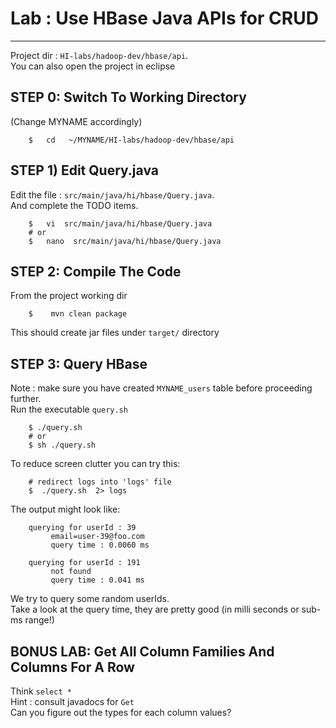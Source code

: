 # Lab : Use HBase Java APIs for CRUD
----

Project dir : `HI-labs/hadoop-dev/hbase/api`.  
You can also open the project in eclipse

## STEP 0: Switch To Working Directory
(Change MYNAME accordingly)
```
    $   cd   ~/MYNAME/HI-labs/hadoop-dev/hbase/api
```


## STEP 1) Edit Query.java
Edit the file : `src/main/java/hi/hbase/Query.java`.  
And complete the TODO items.
```
    $   vi  src/main/java/hi/hbase/Query.java
    # or
    $   nano  src/main/java/hi/hbase/Query.java
```

## STEP 2: Compile The Code
From the project working dir
```
    $    mvn clean package
```
This should create jar files under `target/` directory


## STEP 3: Query HBase
Note : make sure you have created `MYNAME_users` table before proceeding further.  
Run the executable `query.sh`
```
    $ ./query.sh
    # or
    $ sh ./query.sh
```

To reduce screen clutter you can try this:
```
    # redirect logs into 'logs' file
    $  ./query.sh  2> logs
```


The output might look like:
```
    querying for userId : 39
         email=user-39@foo.com
         query time : 0.0060 ms

    querying for userId : 191
         not found
         query time : 0.041 ms
```

We try to query some random userIds.  
Take a look at the query time, they are pretty good (in milli seconds or sub-ms range!)


## BONUS LAB:  Get All Column Families And Columns For A Row
Think `select *`  
Hint : consult javadocs for `Get`  
Can you figure out the types for each column values?
